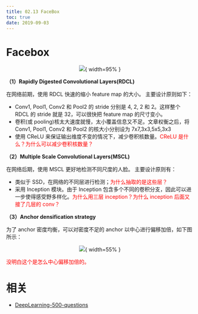```yaml
---
title: 02.13 FaceBox
toc: true
date: 2019-09-03
---
```


# Facebox

<center>

![](http://images.iterate.site/blog/image/20190722/x0OEom31gFEQ.png?imageslim){ width=95% }

</center>


**（1）Rapidly Digested Convolutional Layers(RDCL)**

在网络前期，使用 RDCL 快速的缩小 feature map 的大小。 主要设计原则如下：

- Conv1, Pool1, Conv2 和 Pool2 的 stride 分别是 4, 2, 2 和 2。这样整个 RDCL 的 stride 就是 32，可以很快把 feature map 的尺寸变小。
- 卷积(或 pooling)核太大速度就慢，太小覆盖信息又不足。文章权衡之后，将 Conv1, Pool1, Conv2 和 Pool2 的核大小分别设为 7x7,3x3,5x5,3x3
- 使用 CReLU 来保证输出维度不变的情况下，减少卷积核数量。<span style="color:red;">CReLU 是什么？为什么可以减少卷积核数量？</span>

**（2）Multiple Scale Convolutional Layers(MSCL)**

在网络后期，使用 MSCL 更好地检测不同尺度的人脸。 主要设计原则有：

- 类似于 SSD，在网络的不同层进行检测；<span style="color:red;">为什么抽取的是这些层？</span>
- 采用 Inception 模块。由于 Inception 包含多个不同的卷积分支，因此可以进一步使得感受野多样化。<span style="color:red;">为什么用三层 inception？为什么 inception 后面又接了几层的 conv？</span>

**（3）Anchor densification strategy**

为了 anchor 密度均衡，可以对密度不足的 anchor 以中心进行偏移加倍，如下图所示：

<center>

![](http://images.iterate.site/blog/image/20190722/MhPQvCmyFScu.png?imageslim){ width=55% }

</center>

<span style="color:red;">没明白这个是怎么中心偏移加倍的。</span>






# 相关

- [DeepLearning-500-questions](https://github.com/scutan90/DeepLearning-500-questions)
